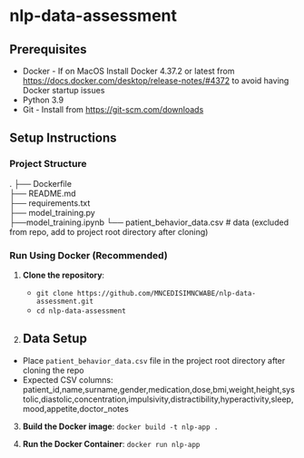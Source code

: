 # nlp-data-assessment

## Prerequisites

- Docker - If on MacOS Install Docker 4.37.2 or latest from https://docs.docker.com/desktop/release-notes/#4372 to avoid having Docker startup issues
- Python 3.9 
- Git - Install from https://git-scm.com/downloads

## Setup Instructions

### Project Structure
.
├── Dockerfile                  
├── README.md                  
├── requirements.txt           
├── model_training.py  
├──model_training.ipynb
└── patient_behavior_data.csv   # data (excluded from repo, add to project root directory after cloning)

### Run Using Docker (Recommended)

1. **Clone the repository**:
   - ```git clone https://github.com/MNCEDISIMNCWABE/nlp-data-assessment.git```
   - ```cd nlp-data-assessment```
  
2. ## Data Setup
- Place `patient_behavior_data.csv` file in the project root directory after cloning the repo
- Expected CSV columns: patient_id,name,surname,gender,medication,dose,bmi,weight,height,systolic,diastolic,concentration,impulsivity,distractibility,hyperactivity,sleep,mood,appetite,doctor_notes

3. **Build the Docker image**:
```docker build -t nlp-app .```

2. **Run the Docker Container**:
```docker run nlp-app```



